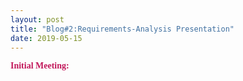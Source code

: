 ```yaml
---
layout: post
title: "Blog#2:Requirements-Analysis Presentation"
date: 2019-05-15
---
```

**<span style="color:#C2185B; font-family:Cursive">Initial Meeting:</span>**
